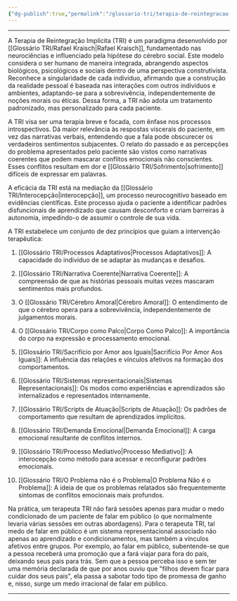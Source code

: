 ```yaml
---
{"dg-publish":true,"permalink":"/glossario-tri/terapia-de-reintegracao-implicita-t-r-i/"}
---
```


---

A Terapia de Reintegração Implícita (TRI) é um paradigma desenvolvido por [[Glossário TRI/Rafael Kraisch\|Rafael Kraisch]], fundamentado nas neurociências e influenciado pela hipótese do cérebro social. Este modelo considera o ser humano de maneira integrada, abrangendo aspectos biológicos, psicológicos e sociais dentro de uma perspectiva construtivista. Reconhece a singularidade de cada indivíduo, afirmando que a construção da realidade pessoal é baseada nas interações com outros indivíduos e ambientes, adaptando-se para a sobrevivência, independentemente de noções morais ou éticas. Dessa forma, a TRI não adota um tratamento padronizado, mas personalizado para cada paciente.

A TRI visa ser uma terapia breve e focada, com ênfase nos processos introspectivos. Dá maior relevância às respostas viscerais do paciente, em vez das narrativas verbais, entendendo que a fala pode obscurecer os verdadeiros sentimentos subjacentes. O relato do passado e as percepções do problema apresentados pelo paciente são vistos como narrativas coerentes que podem mascarar conflitos emocionais não conscientes. Esses conflitos resultam em dor e [[Glossário TRI/Sofrimento\|sofrimento]] difíceis de expressar em palavras.

A eficácia da TRI está na mediação da [[Glossário TRI/Interocepção\|interocepção]], um processo neurocognitivo baseado em evidências científicas. Este processo ajuda o paciente a identificar padrões disfuncionais de aprendizado que causam desconforto e criam barreiras à autonomia, impedindo-o de assumir o controle de sua vida.

A TRI estabelece um conjunto de dez princípios que guiam a intervenção terapêutica:


1. [[Glossário TRI/Processos Adaptativos\|Processos Adaptativos]]: A capacidade do indivíduo de se adaptar às mudanças e desafios.
   
2. [[Glossário TRI/Narrativa Coerente\|Narrativa Coerente]]: A compreensão de que as histórias pessoais muitas vezes mascaram sentimentos mais profundos.
   
3. O [[Glossário TRI/Cérebro Amoral\|Cérebro Amoral]]: O entendimento de que o cérebro opera para a sobrevivência, independentemente de julgamentos morais.

4. O [[Glossário TRI/Corpo como Palco\|Corpo Como Palco]]: A importância do corpo na expressão e processamento emocional.

5. [[Glossário TRI/Sacrifício por Amor aos Iguais\|Sacrifício Por Amor Aos Iguais]]: A influência das relações e vínculos afetivos na formação dos comportamentos.

6. [[Glossário TRI/Sistemas representacionais\|Sistemas Representacionais]]: Os modos como experiências e aprendizados são internalizados e representados internamente.

7. [[Glossário TRI/Scripts de Atuação\|Scripts de Atuação]]: Os padrões de comportamento que resultam de aprendizados implícitos.

8. [[Glossário TRI/Demanda Emocional\|Demanda Emocional]]: A carga emocional resultante de conflitos internos.

9. [[Glossário TRI/Processo Mediativo\|Processo Mediativo]]: A interocepção como método para acessar e reconfigurar padrões emocionais.

10. [[Glossário TRI/O Problema não é o Problema\|O Problema Não é o Problema]]: A ideia de que os problemas relatados são frequentemente sintomas de conflitos emocionais mais profundos.


Na prática, um terapeuta TRI não fará sessões apenas para mudar o medo condicionado de um paciente de falar em público (o que normalmente levaria várias sessões em outras abordagens). Para o terapeuta TRI, tal medo de falar em público é um sistema representacional associado não apenas ao aprendizado e condicionamentos, mas também a vínculos afetivos entre grupos. Por exemplo, ao falar em público, subentende-se que a pessoa receberá uma promoção que a fará viajar para fora do país, deixando seus pais para trás. Sem que a pessoa perceba isso e sem ter uma memória declarada de que por anos ouviu que "filhos devem ficar para cuidar dos seus pais", ela passa a sabotar todo tipo de promessa de ganho e, nisso, surge um medo irracional de falar em público.


----



